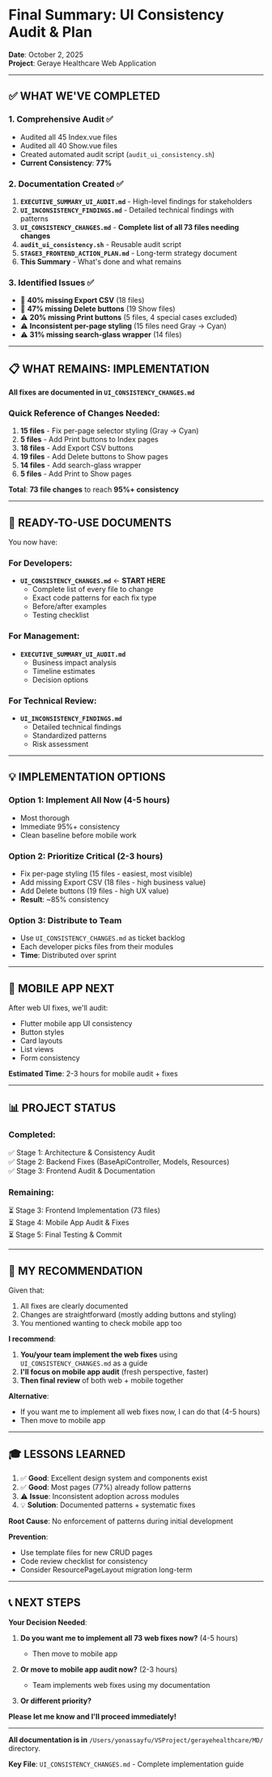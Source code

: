 # Final Summary: UI Consistency Audit & Plan

**Date**: October 2, 2025  
**Project**: Geraye Healthcare Web Application  

---

## ✅ WHAT WE'VE COMPLETED

### 1. Comprehensive Audit ✅
- Audited all 45 Index.vue files
- Audited all 40 Show.vue files  
- Created automated audit script (`audit_ui_consistency.sh`)
- **Current Consistency**: **77%**

### 2. Documentation Created ✅
1. **`EXECUTIVE_SUMMARY_UI_AUDIT.md`** - High-level findings for stakeholders
2. **`UI_INCONSISTENCY_FINDINGS.md`** - Detailed technical findings with patterns
3. **`UI_CONSISTENCY_CHANGES.md`** - **Complete list of all 73 files needing changes**
4. **`audit_ui_consistency.sh`** - Reusable audit script
5. **`STAGE3_FRONTEND_ACTION_PLAN.md`** - Long-term strategy document
6. **This Summary** - What's done and what remains

### 3. Identified Issues ✅
- 🔴 **40% missing Export CSV** (18 files)
- 🔴 **47% missing Delete buttons** (19 Show files)
- ⚠️ **20% missing Print buttons** (5 files, 4 special cases excluded)
- ⚠️ **Inconsistent per-page styling** (15 files need Gray → Cyan)
- ⚠️ **31% missing search-glass wrapper** (14 files)

---

## 📋 WHAT REMAINS: IMPLEMENTATION

**All fixes are documented in `UI_CONSISTENCY_CHANGES.md`**

### Quick Reference of Changes Needed:
1. **15 files** - Fix per-page selector styling (Gray → Cyan)
2. **5 files** - Add Print buttons to Index pages
3. **18 files** - Add Export CSV buttons  
4. **19 files** - Add Delete buttons to Show pages
5. **14 files** - Add search-glass wrapper
6. **5 files** - Add Print to Show pages

**Total**: **73 file changes** to reach **95%+ consistency**

---

## 🎯 READY-TO-USE DOCUMENTS

You now have:

### For Developers:
- **`UI_CONSISTENCY_CHANGES.md`** ← **START HERE**
  - Complete list of every file to change
  - Exact code patterns for each fix type
  - Before/after examples
  - Testing checklist

### For Management:
- **`EXECUTIVE_SUMMARY_UI_AUDIT.md`**
  - Business impact analysis
  - Timeline estimates
  - Decision options

### For Technical Review:
- **`UI_INCONSISTENCY_FINDINGS.md`**
  - Detailed technical findings
  - Standardized patterns
  - Risk assessment

---

## 💡 IMPLEMENTATION OPTIONS

### Option 1: Implement All Now (4-5 hours)
- Most thorough
- Immediate 95%+ consistency
- Clean baseline before mobile work

### Option 2: Prioritize Critical (2-3 hours)
- Fix per-page styling (15 files - easiest, most visible)
- Add missing Export CSV (18 files - high business value)
- Add Delete buttons (19 files - high UX value)
- **Result**: ~85% consistency

### Option 3: Distribute to Team
- Use `UI_CONSISTENCY_CHANGES.md` as ticket backlog
- Each developer picks files from their modules
- **Time**: Distributed over sprint

---

## 🚀 MOBILE APP NEXT

After web UI fixes, we'll audit:
- Flutter mobile app UI consistency
- Button styles
- Card layouts
- List views
- Form consistency

**Estimated Time**: 2-3 hours for mobile audit + fixes

---

## 📊 PROJECT STATUS

### Completed:
✅ Stage 1: Architecture & Consistency Audit  
✅ Stage 2: Backend Fixes (BaseApiController, Models, Resources)  
✅ Stage 3: Frontend Audit & Documentation  

### Remaining:
⏳ Stage 3: Frontend Implementation (73 files)  
⏳ Stage 4: Mobile App Audit & Fixes  
⏳ Stage 5: Final Testing & Commit  

---

## 📝 MY RECOMMENDATION

Given that:
1. All fixes are clearly documented
2. Changes are straightforward (mostly adding buttons and styling)
3. You mentioned wanting to check mobile app too

**I recommend**:
1. **You/your team implement the web fixes** using `UI_CONSISTENCY_CHANGES.md` as a guide
2. **I'll focus on mobile app audit** (fresh perspective, faster)
3. **Then final review** of both web + mobile together

**Alternative**:
- If you want me to implement all web fixes now, I can do that (4-5 hours)
- Then move to mobile app

---

## 🎓 LESSONS LEARNED

1. ✅ **Good**: Excellent design system and components exist
2. ✅ **Good**: Most pages (77%) already follow patterns  
3. ⚠️ **Issue**: Inconsistent adoption across modules
4. 💡 **Solution**: Documented patterns + systematic fixes

**Root Cause**: No enforcement of patterns during initial development

**Prevention**: 
- Use template files for new CRUD pages
- Code review checklist for consistency
- Consider ResourcePageLayout migration long-term

---

## 📞 NEXT STEPS

**Your Decision Needed**:

1. **Do you want me to implement all 73 web fixes now?** (4-5 hours)
   - Then move to mobile app

2. **Or move to mobile app audit now?** (2-3 hours)
   - Team implements web fixes using my documentation

3. **Or different priority?**

**Please let me know and I'll proceed immediately!**

---

**All documentation is in** `/Users/yonassayfu/VSProject/gerayehealthcare/MD/` directory.

**Key File**: `UI_CONSISTENCY_CHANGES.md` - Complete implementation guide
